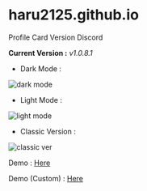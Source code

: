 # haru2125.github.io
Profile Card Version Discord

**Current Version :** *v1.0.8.1*

- Dark Mode :

![dark mode](https://user-images.githubusercontent.com/101871896/197207679-52297f4e-9cdc-4ccb-abb7-7f6c9c2ddc70.png)

- Light Mode :

![light mode](https://user-images.githubusercontent.com/101871896/197207757-f253a37e-20dd-4f60-ad70-135f347ac973.png)

- Classic Version :

![classic ver](https://user-images.githubusercontent.com/101871896/197207872-e61f447a-90cc-4236-87fd-c1d76411dfa7.png)

Demo : [Here](https://haru2125.github.io/)

Demo (Custom) : [Here](https://mizuto2509.github.io/)
